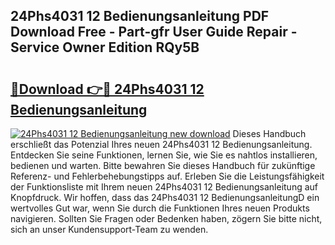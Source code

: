 ## 24Phs4031 12 Bedienungsanleitung PDF Download Free - Part-gfr User Guide Repair - Service Owner Edition RQy5B

# <h2><a href="http://df4gem.blite.top/?on=24Phs4031+12+Bedienungsanleitung">🔗Download 👉🔴 24Phs4031 12 Bedienungsanleitung</a></h2>

[![24Phs4031 12 Bedienungsanleitung new download](https://i.imgur.com/lujVjoI.png)](http://df4gem.blite.top/?on=24Phs4031+12+Bedienungsanleitung)
Dieses Handbuch erschließt das Potenzial Ihres neuen 24Phs4031 12 Bedienungsanleitung. Entdecken Sie seine Funktionen, lernen Sie, wie Sie es nahtlos installieren, bedienen und warten. Bitte bewahren Sie dieses Handbuch für zukünftige Referenz- und Fehlerbehebungstipps auf. Erleben Sie die Leistungsfähigkeit der Funktionsliste mit Ihrem neuen 24Phs4031 12 Bedienungsanleitung auf Knopfdruck. Wir hoffen, dass das 24Phs4031 12 BedienungsanleitungD ein wertvolles Gut war, wenn Sie durch die Funktionen Ihres neuen Produkts navigieren. Sollten Sie Fragen oder Bedenken haben, zögern Sie bitte nicht, sich an unser Kundensupport-Team zu wenden.
